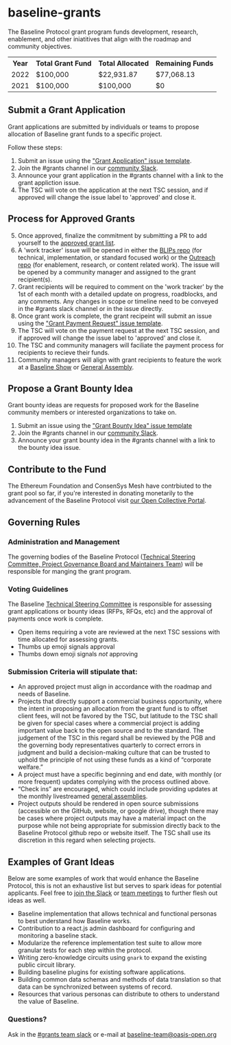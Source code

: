 # baseline-grants
The Baseline Protocol grant program funds development, research, enablement, and other iniatitives that align with the roadmap and community objectives. 

<table>
  <tr>
    <th>Year</th>
    <th>Total Grant Fund</th>
    <th>Total Allocated</th>
    <th>Remaining Funds</th>
  </tr>
    <tr>
    <td>2022</td>
    <td>$100,000</td>
    <td>$22,931.87</td>
    <td>$77,068.13</td>
  </tr>
  <tr>
    <td>2021</td>
    <td>$100,000</td>
    <td>$100,000</td>
    <td>$0</td>
  </tr>
</table>

## Submit a Grant Application
Grant applications are submitted by individuals or teams to propose allocation of Baseline grant funds to a specific project.

Follow these steps:
1. Submit an issue using the ["Grant Application" issue template](https://github.com/eea-oasis/baseline-grants/blob/main/.github/ISSUE_TEMPLATE/grant-application.md). 
2. Join the #grants channel in our [community Slack](https://join.slack.com/t/ethereum-baseline/shared_invite/zt-d6emqeci-bjzBsXBqK4D7tBTZ40AEfQ).
3. Announce your grant application in the #grants channel with a link to the grant appliction issue.
4. The TSC will vote on the application at the next TSC session, and if approved will change the issue label to 'approved' and close it.

## Process for Approved Grants
5. Once approved, finalize the commitment by submitting a PR to add yourself to the [approved grant list](https://github.com/eea-oasis/baseline-grants/blob/main/Approved-Grants-2022.md).
6. A 'work tracker' issue will be opened in either the [BLIPs repo](https://github.com/eea-oasis/baseline-blips) (for technical, implementation, or standard focused work) or the [Outreach repo](https://github.com/eea-oasis/baseline-outreach) (for enablement, research, or content related work). The issue will be opened by a community manager and assigned to the grant recipient(s).
7. Grant recipients will be required to comment on the 'work tracker' by the 1st of each month with a detailed update on progress, roadblocks, and any comments. Any changes in scope or timeline need to be conveyed in the #grants slack channel or in the issue directly.
8. Once grant work is complete, the grant recipeint will submit an issue using the ["Grant Payment Request" issue template](https://github.com/eea-oasis/baseline-grants/blob/main/.github/ISSUE_TEMPLATE/grant-payment-request.md).
9. The TSC will vote on the payment request at the next TSC session, and if approved will change the issue label to 'approved' and close it.
10. The TSC and community managers will faciliate the payment process for recipients to recieve their funds.
11. Community managers will align with grant recipients to feature the work at a [Baseline Show](https://youtube.com/playlist?list=PLxmhMSa49Q1CVwTdcUNeoqoME6GRwtSTA) or [General Assembly](https://youtube.com/playlist?list=PLxmhMSa49Q1BTD_-KrpuLIe8P2J1UR19W).

## Propose a Grant Bounty Idea
Grant bounty ideas are requests for proposed work for the Baseline community members or interested organizations to take on.

1. Submit an issue using the ["Grant Bounty Idea" issue template](https://github.com/eea-oasis/baseline-grants/blob/main/.github/ISSUE_TEMPLATE/propose-a-grant-bounty-idea.md)
2. Join the #grants channel in our [community Slack](https://join.slack.com/t/ethereum-baseline/shared_invite/zt-d6emqeci-bjzBsXBqK4D7tBTZ40AEfQ).
3. Announce your grant bounty idea in the #grants channel with a link to the bounty idea issue.

## Contribute to the Fund
The Ethereum Foundation and ConsenSys Mesh have contrbiuted to the grant pool so far, if you're interested in donating monetarily to the advancement of the Baseline Protocol visit [our Open Collective Portal](https://opencollective.com/baseline-protocol).

## Governing Rules
### Administration and Management
The governing bodies of the Baseline Protocol ([Technical Steering Committee, Project Governance Board and Maintainers Team](https://docs.baseline-protocol.org/community/community-leaders)) will be responsible for manging the grant program.

### Voting Guidelines 
The Baseline [Technical Steering Committee](https://docs.baseline-protocol.org/governance/technical-steering-committee) is responsible for assessing grant applications or bounty ideas (RFPs, RFQs, etc) and the approval of payments once work is complete. 
- Open items requiring a vote are reviewed at the next TSC sessions with time allocated for assessing grants.
- Thumbs up emoji signals approval 
- Thumbs down emoji signals _not_ approving 

### Submission Criteria will stipulate that:
- An approved project must align in accordance with the roadmap and needs of Baseline.
- Projects that directly support a commercial business opportunity, where the intent in proposing an allocation from the grant fund is to offset client fees, will not be favored by the TSC, but latitude to the TSC shall be given for special cases where a commercial project is adding important value back to the open source and to the standard. The judgement of the TSC in this regard shall be reviewed by the PGB and the governing body representatives quarterly to correct errors in judgment and build a decision-making culture that can be trusted to uphold the principle of not using these funds as a kind of “corporate welfare.”
- A project must have a specific beginning and end date, with monthly (or more frequent) updates complying with the process outlined above. 
- “Check ins” are encouraged, which could include providing updates at the monthly livestreamed [general assemblies](https://www.youtube.com/watch?v=c7n3PWFHokU&list=PLxmhMSa49Q1BTD_-KrpuLIe8P2J1UR19W). 
- Project outputs should be rendered in open source submissions (accessible on the GitHub, website, or google drive), though there may be cases where project outputs may have a material impact on the purpose while not being appropriate for submission directly back to the Baseline Protocol github repo or website itself. The TSC shall use its discretion in this regard when selecting projects.

## Examples of Grant Ideas
Below are some examples of work that would enhance the Baseline Protocol, this is not an exhaustive list but serves to spark ideas for potential applicants. Feel free to [join the Slack](https://join.slack.com/t/ethereum-baseline/shared_invite/zt-d6emqeci-bjzBsXBqK4D7tBTZ40AEfQ) or [team meetings](https://www.baseline-protocol.org/get-involved/) to further flesh out ideas as well. 

- Baseline implementation that allows technical and functional personas to best understand how Baseline works.
- Contribution to a react.js admin dashboard for configuring and monitoring a baseline stack.
- Modularize the reference implementation test suite to allow more granular tests for each step within the protocol.
- Writing zero-knowledge circuits using `gnark` to expand the existing public circuit library.
- Building baseline plugins for existing software applications.
- Building common data schemas and methods of data translation so that data can be synchronized between systems of record.
- Resources that various personas can distribute to others to understand the value of Baseline.

### Questions?
Ask in the [#grants team slack](<https://join.slack.com/t/ethereum-baseline/shared_invite/zt-d6emqeci-bjzBsXBqK4D7tBTZ40AEfQ>) or e-mail at baseline-team@oasis-open.org
